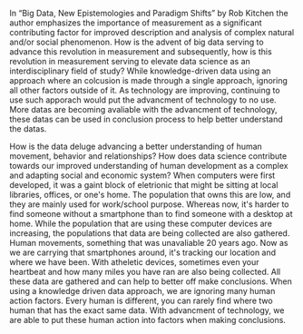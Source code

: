 In “Big Data, New Epistemologies and Paradigm Shifts” by Rob Kitchen the author emphasizes the importance of measurement as a significant contributing factor for improved description and analysis of complex natural and/or social phenomenon. How is the advent of big data serving to advance this revolution in measurement and subsequently, how is this revolution in measurement serving to elevate data science as an interdisciplinary field of study? 
While knowledge-driven data using an approach where an colcusion is made through a single approach, ignoring all other factors outside of it. As technology are improving, continuing to use such apporach would put the advancment of technology to no use. More datas are becoming avaliable with the advancment of technology, these datas can be used in conclusion process to help better understand the datas. 

How is the data deluge advancing a better understanding of human movement, behavior and relationships? How does data science contribute towards our improved understanding of human development as a complex and adapting social and economic system?
When computers were first developed, it was a gaint block of eletrionic that might be sitting at local libraries, offices, or one's home. The population that owns this are low, and they are mainly used for work/school purpose. Whereas now, it's harder to find someone without a smartphone than to find someone with a desktop at home. While the population that are using these computer devices are increasing, the populations that data are being collected are also gathered. Human movements, something that was unavaliable 20 years ago. Now as we are carrying that smartphones around, it's tracking our location and where we have been. With atheletic devices, sometimes even your heartbeat and how many miles you have ran are also being collected. All these data are gathered and can help to better off make conclusions. When using a knowledge driven data approach, we are ignoring many human action factors. Every human is different, you can rarely find where two human that has the exact same data. With advancment of technology, we are able to put these human action into factors when making conclusions. 

